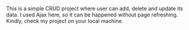 This is a simple CRUD project where user can add, delete and update its data. I used Ajax here, so it can be happened without page refreshing.
Kindly, check my project on your local machine.
